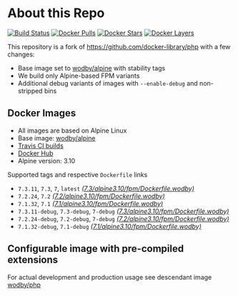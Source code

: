 # About this Repo

[![Build Status](https://travis-ci.org/wodby/base-php.svg?branch=master)](https://travis-ci.org/wodby/base-php)
[![Docker Pulls](https://img.shields.io/docker/pulls/wodby/base-php.svg)](https://hub.docker.com/r/wodby/base-php)
[![Docker Stars](https://img.shields.io/docker/stars/wodby/base-php.svg)](https://hub.docker.com/r/wodby/base-php)
[![Docker Layers](https://images.microbadger.com/badges/image/wodby/base-php.svg)](https://microbadger.com/images/wodby/base-php)

This repository is a fork of https://github.com/docker-library/php with a few changes:

* Base image set to [wodby/alpine](https://github.com/wodby/alpine) with stability tags
* We build only Alpine-based FPM variants
* Additional debug variants of images with `--enable-debug` and non-stripped bins

## Docker Images

* All images are based on Alpine Linux
* Base image: [wodby/alpine](https://github.com/wodby/alpine)
* [Travis CI builds](https://travis-ci.org/wodby/base-php) 
* [Docker Hub](https://hub.docker.com/r/wodby/base-php)
* Alpine version: 3.10

Supported tags and respective `Dockerfile` links

* `7.3.11`, `7.3`, `7`, `latest` [_(7.3/alpine3.10/fpm/Dockerfile.wodby)_]
* `7.2.24`, `7.2` [_(7.2/alpine3.10/fpm/Dockerfile.wodby)_]
* `7.1.32`, `7.1` [_(7.1/alpine3.10/fpm/Dockerfile.wodby)_]
* `7.3.11-debug`, `7.3-debug`, `7-debug` [_(7.3/alpine3.10/fpm/Dockerfile.wodby)_]
* `7.2.24-debug`, `7.2-debug`, `7-debug` [_(7.2/alpine3.10/fpm/Dockerfile.wodby)_]
* `7.1.32-debug`, `7.1-debug` [_(7.1/alpine3.10/fpm/Dockerfile.wodby)_]

## Configurable image with pre-compiled extensions

For actual development and production usage see descendant image [wodby/php](https://github.com/wodby/php)

[_(7.3/alpine3.10/fpm/Dockerfile.wodby)_]: https://github.com/wodby/base-php/tree/master/7.3/alpine3.10/fpm/Dockerfile.wodby
[_(7.2/alpine3.10/fpm/Dockerfile.wodby)_]: https://github.com/wodby/base-php/tree/master/7.2/alpine3.10/fpm/Dockerfile.wodby
[_(7.1/alpine3.10/fpm/Dockerfile.wodby)_]: https://github.com/wodby/base-php/tree/master/7.1/alpine3.10/fpm/Dockerfile.wodby
